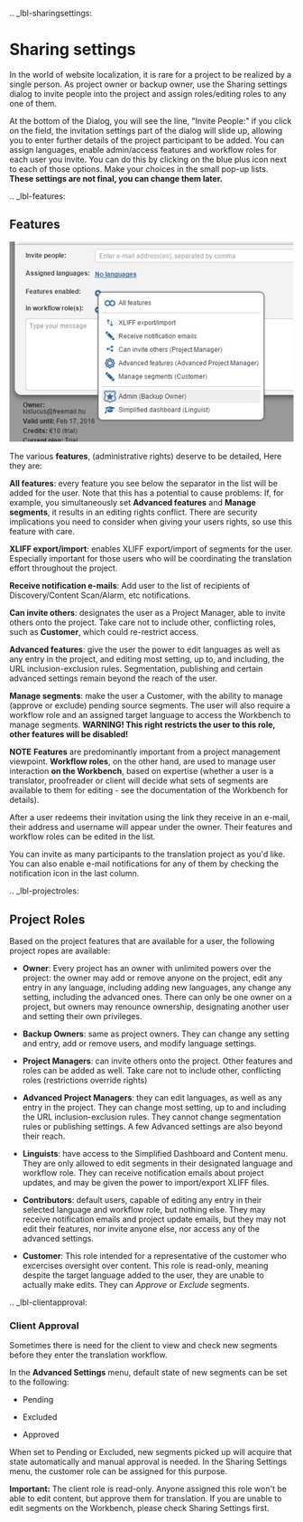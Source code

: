 .. _lbl-sharingsettings:
# Sharing settings

In the world of website localization, it is rare for a project to be realized by a single person. As project owner or backup owner, use the Sharing settings dialog to invite people into the project and assign roles/editing roles to any one of them.

At the bottom of the Dialog, you will see the line, "Invite People:" if you click on the field, the invitation settings part of the dialog will slide up, allowing you to enter further details of the project participant to be added. You can assign languages, enable admin/access features and workflow roles for each user you invite. You can do this by clicking on the blue plus icon next to each of those options. Make your choices in the small pop-up lists. **These settings are not final, you can change them later.**

.. _lbl-features:
## Features

![Project roles](../../../img/invite_features.jpg)

The various **features**, (administrative rights) deserve to be detailed, Here they are:

**All features**: every feature you see below the separator in the list will be added for the user. Note that this has a potential to cause problems: If, for example, you simultaneously set __Advanced features__ and __Manage segments__, it results in an editing rights conflict. There are security implications you need to consider when giving your users rights, so use this feature with care.

**XLIFF export/import**: enables XLIFF export/import of segments for the user. Especially important for those users who will be coordinating the translation effort throughout the project.

**Receive notification e-mails**: Add user to the list of recipients of Discovery/Content Scan/Alarm, etc notifications.

**Can invite others**: designates the user as a Project Manager, able to invite others onto the project. Take care not to include other, conflicting roles, such as __Customer__, which could re-restrict access.

**Advanced features**: give the user the power to edit languages as well as any entry in the project, and editing most setting, up to, and including, the URL inclusion-exclusion rules. Segmentation, publishing and certain advanced settings remain beyond the reach of the user.

**Manage segments**: make the user a Customer, with the ability to manage (approve or exclude) pending source segments. The user will also require a workflow role and an assigned target language to access the Workbench to manage segments. **WARNING! This right restricts the user to this role, other features will be disabled!**

**NOTE** __Features__ are predominantly important from a project management viewpoint. __Workflow roles__, on the other hand, are used to manage user interaction __on the Workbench__, based on expertise (whether a user is a translator, proofreader or client will decide what sets of segments are available to them for editing - see the documentation of the Workbench for details).

After a user redeems their invitation using the link they receive in an e-mail, their address and username will appear under the owner. Their features and workflow roles can be edited in the list.

You can invite as many participants to the translation project as you'd like. You can also enable e-mail notifications for any of them by checking the notification icon in the last column.

.. _lbl-projectroles:
## Project Roles

Based on the project features that are available for a user, the following project ropes are available:

* **Owner**: Every project has an owner with unlimited powers over the project: the owner may add or remove anyone on the project, edit any entry in any language, including adding new languages, any change any setting, including the advanced ones. There can only be one owner on a project, but owners may renounce ownership, designating another user and setting their own privileges.

* **Backup Owners**: same as project owners. They can change any setting and entry, add or remove users, and modify language settings.

* **Project Managers**: can invite others onto the project. Other features and roles can be added as well. Take care not to include other, conflicting roles (restrictions override rights)

* **Advanced Project Managers**: they can edit languages, as well as any entry in the project. They can change most setting, up to and including the URL inclusion-exclusion rules. They cannot change segmentation rules or publishing settings. A few Advanced settings are also beyond their reach.

* **Linguists**: have access to the Simplified Dashboard and Content menu. They are only allowed to edit segments in their designated language and workflow role. They can receive notification emails about project updates, and may be given the power to import/export XLIFF files.

* **Contributors**: default users, capable of editing any entry in their selected language and workflow role, but nothing else. They may receive notification emails and project update emails, but they may not edit their features, nor invite anyone else, nor access any of the advanced settings.

* **Customer**: This role intended for a representative of the customer who excercises oversight over content. This role is read-only, meaning despite the target language added to the user, they are unable to actually make edits. They can _Approve_ or _Exclude_ segments.

.. _lbl-clientapproval:
### Client Approval

Sometimes there is need for the client to view and check new segments before they enter the translation workflow.

In the **Advanced Settings** menu, default state of new segments can be set to the following:

- Pending

- Excluded

- Approved

When set to Pending or Excluded, new segments picked up will acquire that state automatically and manual approval is needed.  In the Sharing Settings menu, the customer role can be assigned for this purpose.

**Important:** The client role is read-only. Anyone assigned this role won't be able to edit content, but approve them for translation. If you are unable to edit segments on the Workbench, please check Sharing Settings first.
